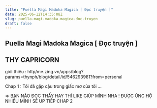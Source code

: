```yaml
---
title: "Puella Magi Madoka Magica [ Đọc truyện ]"
date: 2025-06-12T14:35:08Z
slug: puella-magi-madoka-magica-doc-truyen
draft: false
---
```


## Puella Magi Madoka Magica [ Đọc truyện ]

## THY CAPRICORN

giới thiệu : http/me.zing.vn/apps/blog?params=thynph/blog/detail/id/546293981?from=personal
 
Chap 1 : Tôi đã gặp cậu trong giấc mơ của tôi ...
 
 

 
 

 

 

 

 

 


 


 


 


 

 



 

 



 

 

 

 

 

 

 

 


 


 

 

 

 
 
 
 
=> BẠN NÀO ĐỌC THẤY HAY THÌ LIKE GIÚP MÌNH NHA ! ĐƯỢC ỦNG HỘ NHIỀU MÌNH SẼ UP TIẾP CHAP 2